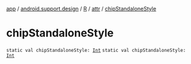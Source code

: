 [app](../../../index.md) / [android.support.design](../../index.md) / [R](../index.md) / [attr](index.md) / [chipStandaloneStyle](./chip-standalone-style.md)

# chipStandaloneStyle

`static val chipStandaloneStyle: `[`Int`](https://kotlinlang.org/api/latest/jvm/stdlib/kotlin/-int/index.html)
`static val chipStandaloneStyle: `[`Int`](https://kotlinlang.org/api/latest/jvm/stdlib/kotlin/-int/index.html)